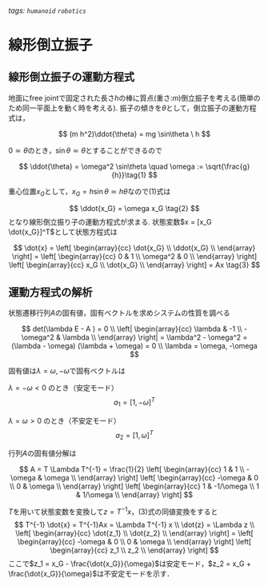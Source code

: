 ###### tags: `humanoid` `robotics` 
# 線形倒立振子

## 線形倒立振子の運動方程式

地面にfree jointで固定された長さ$h$の棒に質点(重さ:$m$)倒立振子を考える(簡単のため同一平面上を動く時を考える). 振子の傾きを$\theta$として，倒立振子の運動方程式は，

$$
(m h^2)\ddot{\theta} = mg \sin\theta \ h
$$

$0 \simeq \theta$のとき，$\sin\theta \simeq \theta$とすることができるので

$$
\ddot{\theta} = \omega^2 \sin\theta \quad  \omega := \sqrt{\frac{g}{h}}\tag{1}
$$

重心位置$x_G$として，$x_G = h \sin\theta \simeq h\theta$なので(1)式は

$$
\ddot{x_G} = \omega x_G \tag{2}
$$
となり線形倒立振り子の運動方程式が求まる.
状態変数$x = [x_G \dot{x_G}]^T$として状態方程式は

$$
\dot{x} =
\left[
    \begin{array}{cc}
    \dot{x_G} \\
    \ddot{x_G} \\
    \end{array}
\right] =
\left[
    \begin{array}{cc}
    0 & 1 \\
    \omega^2 & 0 \\
    \end{array}
\right]
\left[
    \begin{array}{cc}
    x_G \\
    \dot{x_G} \\
    \end{array}
\right] =
Ax \tag{3}
$$

## 運動方程式の解析

状態遷移行列$A$の固有値，固有ベクトルを求めシステムの性質を調べる

$$
det(\lambda E - A ) = 0 \\
\left|
    \begin{array}{cc}
    \lambda & -1 \\
    -\omega^2 & \lambda \\
    \end{array}
\right|
= \lambda^2 - \omega^2 = (\lambda - \omega) (\lambda + \omega) = 0 \\
\lambda = \omega, -\omega
$$

固有値は$\lambda = \omega, -\omega$で固有ベクトルは

$\lambda = -\omega < 0$ のとき（安定モード）
$$a_1 = [1, -\omega]^T$$

$\lambda = \omega > 0$ のとき（不安定モード）
$$a_2 = [1, \omega]^T$$

行列$A$の固有値分解は

$$
A = T \Lambda T^{-1}
= \frac{1}{2}
\left[
    \begin{array}{cc}
    1 & 1 \\
    -\omega & \omega \\
    \end{array}
\right]
\left[
    \begin{array}{cc}
    -\omega & 0 \\
    0 & \omega \\
    \end{array}
\right]
\left[
    \begin{array}{cc}
    1 & -1/\omega \\
    1 &  1/\omega \\
    \end{array}
\right]
$$

$T$を用いて状態変数を変換して$z = T^{-1}x$，(3)式の同値変換をすると
$$
T^{-1} \dot{x} = T^{-1}Ax = \Lambda T^{-1} x \\
\dot{z} = \Lambda z \\
\left[
    \begin{array}{cc}
    \dot{z_1} \\
    \dot{z_2} \\
    \end{array}
\right] =
\left[
    \begin{array}{cc}
    -\omega & 0 \\
    0 & \omega \\
    \end{array}
\right]
\left[
    \begin{array}{cc}
    z_1 \\
    z_2 \\
    \end{array}
\right]
$$
ここで$z_1 = x_G - \frac{\dot{x_G}}{\omega}$は安定モード，$z_2 = x_G + \frac{\dot{x_G}}{\omega}$は不安定モードを示す．
